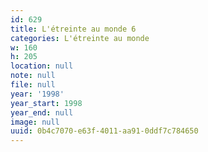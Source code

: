 ```yaml
---
id: 629
title: L'étreinte au monde 6
categories: L'étreinte au monde
w: 160
h: 205
location: null
note: null
file: null
year: '1998'
year_start: 1998
year_end: null
image: null
uuid: 0b4c7070-e63f-4011-aa91-0ddf7c784650
---
```


